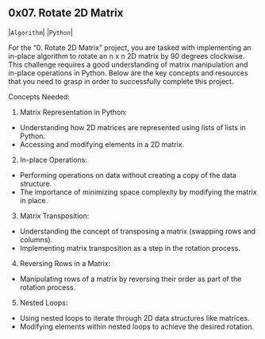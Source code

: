 ## 0x07. Rotate 2D Matrix
|`Algorithm`| |`Python`|

For the “0. Rotate 2D Matrix” project, you are tasked with implementing an in-place algorithm to rotate an n x n 2D matrix by 90 degrees clockwise. This challenge requires a good understanding of matrix manipulation and in-place operations in Python. Below are the key concepts and resources that you need to grasp in order to successfully complete this project.

Concepts Needed:
1. Matrix Representation in Python:

- Understanding how 2D matrices are represented using lists of lists in Python.
- Accessing and modifying elements in a 2D matrix.

2. In-place Operations:

- Performing operations on data without creating a copy of the data structure.
- The importance of minimizing space complexity by modifying the matrix in place.

3. Matrix Transposition:

- Understanding the concept of transposing a matrix (swapping rows and columns).
- Implementing matrix transposition as a step in the rotation process.

4. Reversing Rows in a Matrix:

- Manipulating rows of a matrix by reversing their order as part of the rotation process.

5. Nested Loops:

- Using nested loops to iterate through 2D data structures like matrices.
- Modifying elements within nested loops to achieve the desired rotation.


